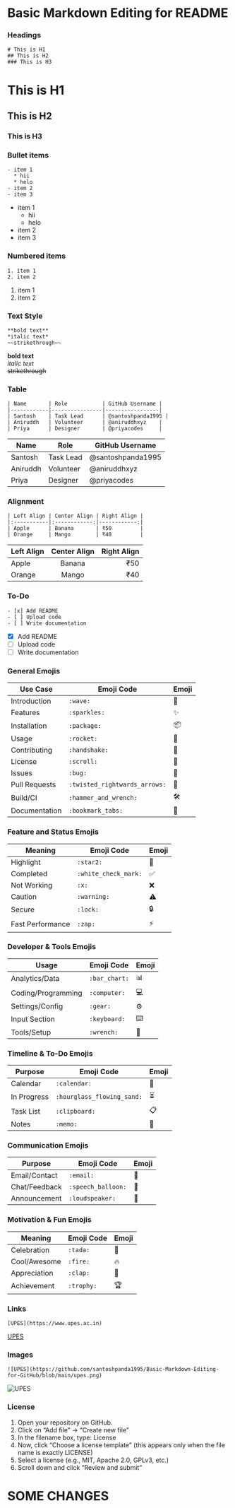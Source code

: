 # Basic Markdown Editing for README

### Headings
```
# This is H1
## This is H2
### This is H3
```
# This is H1
## This is H2
### This is H3

### Bullet items
```
- item 1
  * hii
  * helo
- item 2
- item 3
```
- item 1
  * hii
  * helo
- item 2
- item 3
### Numbered items
```
1. item 1
2. item 2
```
1. item 1
2. item 2

### Text Style
```
**bold text**  
*italic text*  
~~strikethrough~~  
```
**bold text**  
*italic text*  
~~strikethrough~~  

### Table
```
| Name       | Role           | GitHub Username |
|------------|----------------|-----------------|
| Santosh    | Task Lead      | @santoshpanda1995 |
| Aniruddh   | Volunteer      | @aniruddhxyz    |
| Priya      | Designer       | @priyacodes     |
```
| Name       | Role           | GitHub Username |
|------------|----------------|-----------------|
| Santosh    | Task Lead      | @santoshpanda1995 |
| Aniruddh   | Volunteer      | @aniruddhxyz    |
| Priya      | Designer       | @priyacodes     |

### Alignment
```
| Left Align | Center Align | Right Align |
|:-----------|:------------:|------------:|
| Apple      | Banana       | ₹50         |
| Orange     | Mango        | ₹40         |
```
| Left Align | Center Align | Right Align |
|:-----------|:------------:|------------:|
| Apple      | Banana       | ₹50         |
| Orange     | Mango        | ₹40         |



### To-Do
```
- [x] Add README
- [ ] Upload code
- [ ] Write documentation
```
- [x] Add README
- [ ] Upload code
- [ ] Write documentation

### General Emojis

| Use Case       | Emoji Code                    | Emoji |
|----------------|-------------------------------|--------|
| Introduction   | `:wave:`                      | 👋     |
| Features       | `:sparkles:`                  | ✨     |
| Installation   | `:package:`                   | 📦     |
| Usage          | `:rocket:`                    | 🚀     |
| Contributing   | `:handshake:`                 | 🤝     |
| License        | `:scroll:`                    | 📜     |
| Issues         | `:bug:`                       | 🐛     |
| Pull Requests  | `:twisted_rightwards_arrows:` | 🔀     |
| Build/CI       | `:hammer_and_wrench:`         | 🛠️     |
| Documentation  | `:bookmark_tabs:`             | 📑     |

### Feature and Status Emojis

| Meaning         | Emoji Code               | Emoji |
|-----------------|--------------------------|--------|
| Highlight       | `:star2:`                | 🌟     |
| Completed       | `:white_check_mark:`     | ✅     |
| Not Working     | `:x:`                    | ❌     |
| Caution         | `:warning:`              | ⚠️     |
| Secure          | `:lock:`                 | 🔒     |
| Fast Performance| `:zap:`                  | ⚡     |


### Developer & Tools Emojis

| Usage            | Emoji Code        | Emoji |
|------------------|-------------------|--------|
| Analytics/Data   | `:bar_chart:`     | 📊     |
| Coding/Programming | `:computer:`     | 💻     |
| Settings/Config  | `:gear:`          | ⚙️     |
| Input Section    | `:keyboard:`      | ⌨️     |
| Tools/Setup      | `:wrench:`        | 🔧     |

### Timeline & To-Do Emojis

| Purpose        | Emoji Code                 | Emoji |
|----------------|----------------------------|--------|
| Calendar       | `:calendar:`               | 📆     |
| In Progress    | `:hourglass_flowing_sand:` | ⏳     |
| Task List      | `:clipboard:`              | 📋     |
| Notes          | `:memo:`                   | 📝     |

### Communication Emojis

| Purpose        | Emoji Code           | Emoji |
|----------------|----------------------|--------|
| Email/Contact  | `:email:`            | 📧     |
| Chat/Feedback  | `:speech_balloon:`   | 💬     |
| Announcement   | `:loudspeaker:`      | 📢     |

### Motivation & Fun Emojis

| Meaning         | Emoji Code      | Emoji |
|-----------------|-----------------|--------|
| Celebration     | `:tada:`        | 🎉     |
| Cool/Awesome    | `:fire:`        | 🔥     |
| Appreciation    | `:clap:`        | 👏     |
| Achievement     | `:trophy:`      | 🏆     |

### Links
```
[UPES](https://www.upes.ac.in)
```
[UPES](https://www.upes.ac.in)

### Images
```
![UPES](https://github.com/santoshpanda1995/Basic-Markdown-Editing-for-GitHub/blob/main/upes.png)
```
![UPES](https://github.com/santoshpanda1995/Basic-Markdown-Editing-for-GitHub/blob/main/upes.png)


### License

1. Open your repository on GitHub.
2. Click on “Add file” → “Create new file”
3. In the filename box, type: License
4. Now, click “Choose a license template” (this appears only when the file name is exactly LICENSE)
5. Select a license (e.g., MIT, Apache 2.0, GPLv3, etc.)
6. Scroll down and click “Review and submit”

# SOME CHANGES
